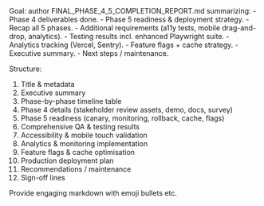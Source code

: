 <facThinking>
Goal: author FINAL_PHASE_4_5_COMPLETION_REPORT.md summarizing:
- Phase 4 deliverables done.
- Phase 5 readiness & deployment strategy.
- Recap all 5 phases.
- Additional requirements (a11y tests, mobile drag-and-drop, analytics).
- Testing results incl. enhanced Playwright suite.
- Analytics tracking (Vercel, Sentry).
- Feature flags + cache strategy.
- Executive summary.
- Next steps / maintenance.

Structure:
1. Title & metadata
2. Executive summary
3. Phase-by-phase timeline table
4. Phase 4 details (stakeholder review assets, demo, docs, survey)
5. Phase 5 readiness (canary, monitoring, rollback, cache, flags)
6. Comprehensive QA & testing results
7. Accessibility & mobile touch validation
8. Analytics & monitoring implementation
9. Feature flags & cache optimisation
10. Production deployment plan
11. Recommendations / maintenance
12. Sign-off lines

Provide engaging markdown with emoji bullets etc.